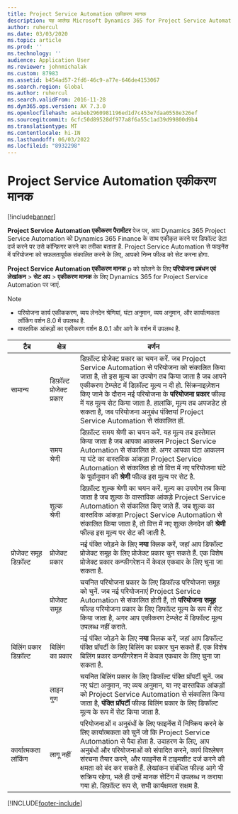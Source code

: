 ```yaml
---
title: Project Service Automation एकीकरण मानक
description: यह आलेख Microsoft Dynamics 365 for Project Service Automation को Microsoft Dynamics 365 Finance के साथ एकीकृत करने पर डिफॉल्ट डेटा दर्ज करने पर उसे कॉन्फ़िगर करने का तरीका बताता है.
author: ruhercul
ms.date: 03/03/2020
ms.topic: article
ms.prod: ''
ms.technology: ''
audience: Application User
ms.reviewer: johnmichalak
ms.custom: 87983
ms.assetid: b454ad57-2fd6-46c9-a77e-646de4153067
ms.search.region: Global
ms.author: ruhercul
ms.search.validFrom: 2016-11-28
ms.dyn365.ops.version: AX 7.3.0
ms.openlocfilehash: a4abeb2960981196ed1d7c453e7daa0558e326ef
ms.sourcegitcommit: 6cfc50d89528df977a8f6a55c1ad39d99800d9b4
ms.translationtype: MT
ms.contentlocale: hi-IN
ms.lasthandoff: 06/03/2022
ms.locfileid: "8932298"
---
```

# <a name="project-service-automation-integration-parameters"></a>Project Service Automation एकीकरण मानक

[!include[banner](../includes/banner.md)]

**Project Service Automation एकीकरण पैरामीटर** पेज पर, आप Dynamics 365 Project Service Automation को Dynamics 365 Finance के साथ एकीकृत करने पर डिफॉल्ट डेटा दर्ज करने पर उसे कॉन्फ़िगर करने का तरीका बताता है. Project Service Automation से फाइनेंस में परियोजना को सफलतापूर्वक संकालित करने के लिए, आपको निम्न फील्ड को सेट करना होगा.

**Project Service Automation एकीकरण मानक** p को खोलने के लिए **परियोजना प्रबंधन एवं लेखांकन** \> **सेट अप** \> **एकीकरण मानक** के लिए Dynamics 365 for Project Service Automation पर जाएं. 

> [!NOTE]
> - परियोजना कार्य एकीककरण, व्यय लेनदेन श्रेणियां, घंटा अनुमान, व्यय अनुमान, और कार्यात्मकता लॉकिंग वर्शन 8.0 में उपलब्ध है.
> - वास्तविक आंकड़ों का एकीकरण वर्शन 8.0.1 और आगे के वर्शन में उपलब्ध है.


| टैब                    | क्षेत्र                | वर्णन |
|------------------------|----------------------|-------------|
| सामान्य                | डिफ़ॉल्ट प्रोजेक्‍ट प्रकार | डिफ़ॉल्ट प्रोजेक्ट प्रकार का चयन करें. जब Project Service Automation से परियोजना को संकालित किया जाता है, तो इस मूल्य का उपयोग तब किया जाता है जब आपने एकीकरण टेम्प्लेट में डिफ़ॉल्ट मूल्य न दी हो. सिंक्रनाइज़ेशन किए जाने के दौरान नई परियोजना के **परियोजना प्रकार** फील्ड में यह मूल्य सेट किया जाता है. हालांकि, मूल्य तब अपजडेट हो सकता है, जब परियोजना अनुबंध पंक्तियां Project Service Automation से संकालित हों. |
|                        | समय श्रेणी        | डिफ़ॉल्ट समय श्रेणी का चयन करें. यह मूल्य तब इस्तेमाल किया जाता है जब आपका आकलन Project Service Automation से संकालित हो. अगर आपका घंटा आकलन या घंटे का वास्तविक आंकड़ा Project Service Automation से संकालित हो तो वित्त में नए परियोजना घंटे के पूर्वानुमान की **श्रेणी** फील्ड इस मूल्य पर सेट है. |
|                        | शुल्क श्रेणी         | डिफ़ॉल्ट शुल्क श्रेणी का चयन करें. मूल्य का उपयोग तब किया जाता है जब शुल्क के वास्तविक आंकड़े Project Service Automation से संकालित किए जाते हैं. जब शुल्क का वास्तविक आंकड़ा Project Service Automation से संकालित किया जाता है, तो वित्त में नए शुल्क लेनदेन की **श्रेणी** फील्ड इस मूल्य पर सेट की जाती है. |
| प्रोजेक्ट समूह डिफ़ॉल्ट | प्रोजेक्ट प्रकार         | नई पंक्ति जोड़ने के लिए **नया** क्लिक करें, जहां आप डिफॉल्ट प्रोजेक्ट समूह के लिए प्रोजेक्ट प्रकार चुन सकते हैं. एक विशेष प्रोजेक्ट प्रकार कन्फीगरेशन में केवल एकबार के लिए चुना जा सकता है. |
|                        | प्रोजेक्ट समूह        | चयनित परियोजना प्रकार के लिए डिफॉल्ड परियोजना समूह को चुनें. जब नई परियोजनाएं Project Service Automation से संकालित होती हैं, तो **परियोजना समूह** फील्ड परियोजना प्रकार के लिए डिफॉल्ट मूल्य के रूप में सेट किया जाता है, अगर आप एकीकरण टेम्प्लेट में डिफॉल्ट मूल्य उपलब्ध नहीं कराते. |
| बिलिंग प्रकार डिफ़ॉल्ट  | बिलिंग का प्रकार         | नई पंक्ति जोड़ने के लिए **नया** क्लिक करें, जहां आप डिफॉल्ट पंक्ति प्रॉपर्टी के लिए बिलिंग का प्रकार चुन सकते हैं. एक विशेष बिलिंग प्रकार कन्फीगरेशन में केवल एकबार के लिए चुना जा सकता है. |
|                        | लाइन गुण        | चयनित बिलिंग प्रकार के लिए डिफॉल्ट पंक्ति प्रॉपर्टी चुनें. जब नए घंटा अनुमान, नए व्यय अनुमान, या नए वास्तविक आंकड़ों को Project Service Automation से संकालित किया जाता है, **पंक्ति प्रॉपर्टी** फील्ड बिलिंग प्रकार के लिए डिफॉल्ट मूल्य के रूप में सेट किया जाता है. |
| कार्यात्मकता लॉकिंग  | लागू नहीं       | परियोजनाओं व अनुबंधों के लिए फाइनेंस में निष्क्रिय करने के लिए कार्यात्मकता को चुनें जो कि Project Service Automation से पैदा होता है. उदाहरण के लिए, आप अनुबंधों और परियोजनाओं को संपादित करने, कार्य विश्लेषण संरचना तैयार करने, और फाइनेंस में टाइमशीट दर्ज करने की क्षमता को बंद कर सकते हैं. लेखांकन संबंधित फील्ड आगे भी सक्रिय रहेगा, भले ही उन्हें मानक सेटिंग में उपलब्ध न कराया गया हो. डिफ़ॉल्ट रूप से, सभी कार्यक्षमता सक्षम है. |


[!INCLUDE[footer-include](../includes/footer-banner.md)]